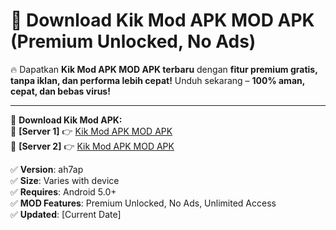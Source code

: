 # 🚀 Download Kik Mod APK MOD APK (Premium Unlocked, No Ads)  

🔥 Dapatkan **Kik Mod APK MOD APK terbaru** dengan **fitur premium gratis, tanpa iklan, dan performa lebih cepat!** Unduh sekarang – **100% aman, cepat, dan bebas virus!**  

---


🔽 **Download Kik Mod APK:**  
🔹 **[Server 1]** 👉 [Kik Mod APK MOD APK](https://apkcomod.com?title=Kik_Mod_APK)  
🔹 **[Server 2]** 👉 [Kik Mod APK MOD APK](https://apkcomod.com?title=Kik_Mod_APK)  


✅ **Version**: ah7ap  
✅ **Size**: Varies with device  
✅ **Requires**: Android 5.0+  
✅ **MOD Features**: Premium Unlocked, No Ads, Unlimited Access  
✅ **Updated**: [Current Date]  